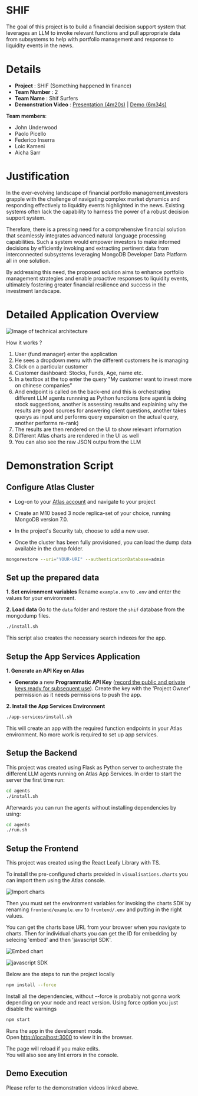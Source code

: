 # SHIF
The goal of this project is to build a financial decision support system that leverages an LLM to invoke relevant functions and pull appropriate data from subsystems to help with portfolio management and response to liquidity events in the news.

# Details

- **Project** : SHIF (Something happened In finance)
- **Team Number** : 2
- **Team Name** : Shif Surfers
- **Demonstration Video** : [Presentation (4m20s)](https://youtu.be/a6uoUfoZuhM) | [Demo (6m34s)](https://youtu.be/JlPs1-LmRMg)

**Team members**:
- John Underwood
- Paolo Picello
- Federico Inserra
- Loic Kameni
- Aicha Sarr

# Justification

In the ever-evolving landscape of financial portfolio management,investors grapple with the challenge of navigating complex market dynamics and responding effectively to liquidity events highlighted in the news. Existing systems often lack the capability to harness the power of a robust decision support system.

Therefore, there is a pressing need for a comprehensive financial solution that seamlessly integrates advanced natural language processing capabilities. Such a system would empower investors to make informed decisions by efficiently invoking and extracting pertinent data from interconnected subsystems leveraging MongoDB Developer Data Platform all in one solution.

By addressing this need, the proposed solution aims to enhance portfolio management strategies and enable proactive responses to liquidity events, ultimately fostering greater financial resilience and success in the investment landscape.


# Detailed Application Overview

![Image of technical architecture](https://github.com/federicoInserra/SHIF/blob/main/images/architecture.png)

How it works ?

1. User (fund manager) enter the application
2. He sees a dropdown menu with the different customers he is managing
3. Click on a particular customer
4. Customer dashboard: Stocks, Funds, Age, name etc.
5. In a textbox at the top enter the query "My customer want to invest more on chinese companies"
6. And endpoint is called on the back-end and this is orchestrating different LLM agents runnning as Python functions (one agent is doing stock suggestions, another is assessing results and explaining why the results are good sources for answering client questions, another takes querys as input and performs query expansion on the actual query, another performs re-rank)
6. The results are then rendered on the UI to show relevant information
7. Different Atlas charts are rendered in the UI as well
8. You can also see the raw JSON outpu from the LLM

# Demonstration Script

## Configure Atlas Cluster

* Log-on to your [Atlas account](http://cloud.mongodb.com/) and navigate to your project

* Create an M10 based 3 node replica-set of your choice, running MongoDB version 7.0.

* In the project's Security tab, choose to add a new user.

* Once the cluster has been fully provisioned, you can load the dump data available in the dump folder.

```bash
mongorestore --uri="YOUR-URI" --authenticationDatabase=admin
```
## Set up the prepared data
__1. Set environment variables__
Rename `example.env` to `.env` and enter the values for your environment.

__2. Load data__
Go to the `data` folder and restore the `shif` database from the mongodump files.
```bash
./install.sh
```
This script also creates the necessary search indexes for the app.

## Setup the App Services Application

__1. Generate an API Key on Atlas__
* __Generate__ a new __Programmatic API Key__ ([record the public and private keys ready for subsequent use](https://www.mongodb.com/docs/atlas/configure-api-access/#create-an-api-key-in-an-organization)). Create the key with the 'Project Owner' permission as it needs permissions to push the app.

__2. Install the App Services Environment__
```bash
./app-services/install.sh
```
This will create an app with the required function endpoints in your Atlas environment. No more work is required to set up app services.


## Setup the Backend

This project was created using Flask as Python server to orchestrate the different LLM agents running on Atlas App Services.
In order to start the server the first time run:

```bash
cd agents
./install.sh
```
Afterwards you can run the agents without installing dependencies by using:
```bash
cd agents
./run.sh
```

## Setup the Frontend

This project was created using the React Leafy Library with TS.

To install the pre-configured charts provided in `visualisations.charts` you can import them using the Atlas console.

![Import charts](https://github.com/federicoInserra/SHIF/blob/main/images/charts_import.png)

Then you must set the environment variables for invoking the charts SDK by renaming `frontend/example.env` to `frontend/.env` and putting in the right values.

You can get the charts base URL from your browser when you navigate to charts. Then for individual charts you can get the ID for embedding by selecing 'embed' and then 'javascript SDK'.

![Embed chart](https://github.com/federicoInserra/SHIF/blob/main/images/charts_embed.png)

![javascript SDK](https://github.com/federicoInserra/SHIF/blob/main/images/charts_get_id.png)

Below are the steps to run the project locally

```bash
npm install --force
```

Install all the dependencies, without --force is probably not gonna work depending on your node and react version. Using force option you just disable the warnings

```bash
npm start
```

Runs the app in the development mode.\
Open [http://localhost:3000](http://localhost:3000) to view it in the browser.

The page will reload if you make edits.\
You will also see any lint errors in the console.


## Demo Execution

Please refer to the demonstration videos linked above.
